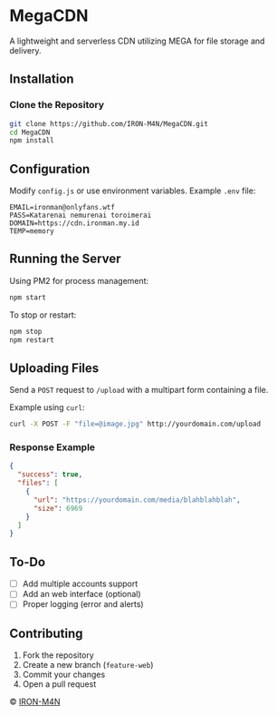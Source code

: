 
# MegaCDN  
A lightweight and serverless CDN utilizing MEGA for file storage and delivery.  

## Installation  

### Clone the Repository  
```sh
git clone https://github.com/IRON-M4N/MegaCDN.git
cd MegaCDN
npm install
```

## Configuration  

Modify `config.js` or use environment variables. Example `.env` file:  

```
EMAIL=ironman@onlyfans.wtf
PASS=Katarenai nemurenai toroimerai
DOMAIN=https://cdn.ironman.my.id
TEMP=memory
```

## Running the Server  

Using PM2 for process management:  
```sh
npm start
```  
To stop or restart:  
```sh
npm stop  
npm restart  
```  

## Uploading Files  

Send a `POST` request to `/upload` with a multipart form containing a file.  

Example using `curl`:  
```sh
curl -X POST -F "file=@image.jpg" http://yourdomain.com/upload
```  

### Response Example  
```json
{
  "success": true,
  "files": [
    {
      "url": "https://yourdomain.com/media/blahblahblah",
      "size": 6969
    }
  ]
}
```  

## To-Do  
- [ ] Add multiple accounts support
- [ ] Add an web interface (optional)
- [ ] Proper logging (error and alerts)

## Contributing  
1. Fork the repository  
2. Create a new branch (`feature-web`)  
3. Commit your changes  
4. Open a pull request  


© [IRON-M4N](https://github.com/IRON-M4N)
